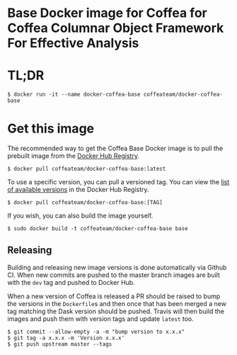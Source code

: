 # Base Docker image for Coffea for Coffea Columnar Object Framework For Effective Analysis

# TL;DR

```console
$ docker run -it --name docker-coffea-base coffeateam/docker-coffea-base
```

# Get this image

The recommended way to get the Coffea Base Docker image is to pull the prebuilt image from the [Docker Hub Registry](https://hub.docker.com/r/coffeateam/docker-coffea-base).

```console
$ docker pull coffeateam/docker-coffea-base:latest
```

To use a specific version, you can pull a versioned tag. You can view the [list of available versions](https://hub.docker.com/r/coffeateam/docker-coffea-base/tags) in the Docker Hub Registry.

```console
$ docker pull coffeateam/docker-coffea-base:[TAG]
```

If you wish, you can also build the image yourself.

```console
$ sudo docker build -t coffeateam/docker-coffea-base base
```

## Releasing

Building and releasing new image versions is done automatically via Github CI. When new commits are
pushed to the master branch images are built with the `dev` tag and pushed to Docker Hub.

When a new version of Coffea is released a PR should be raised to bump the versions in
the `Dockerfile`s and then once that has been merged a new tag matching the Dask version
should be pushed. Travis will then build the images and push them with version tags and update
`latest` too.

```console
$ git commit --allow-empty -a -m "bump version to x.x.x"
$ git tag -a x.x.x -m 'Version x.x.x'
$ git push upstream master --tags
```
